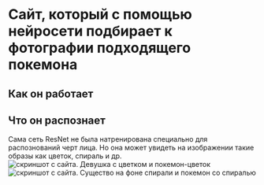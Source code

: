 # Сайт, который с помощью нейросети подбирает к фотографии подходящего покемона
## Как он работает

## Что он распознает
Сама сеть ResNet не была натренирована специально для распознований черт лица. Но она может увидеть на изображении такие образы как цветок, спираль и др.
![скриншот с сайта. Девушка с цветком и покемон-цветок](http://news.ifmo.ru/images/news/big/646202.jpg)
![скриншот с сайта. Существо на фоне спирали и покемон со спиралью](http://oi66.tinypic.com/4ihf7d.jpg)
